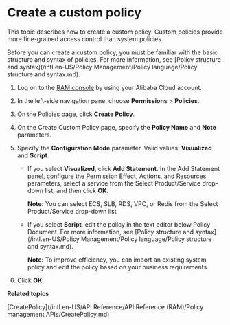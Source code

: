 # Create a custom policy

This topic describes how to create a custom policy. Custom policies provide more fine-grained access control than system policies.

Before you can create a custom policy, you must be familiar with the basic structure and syntax of policies. For more information, see [Policy structure and syntax](/intl.en-US/Policy Management/Policy language/Policy structure and syntax.md).

1.  Log on to the [RAM console](https://ram.console.aliyun.com/) by using your Alibaba Cloud account.

2.  In the left-side navigation pane, choose **Permissions** \> **Policies**.

3.  On the Policies page, click **Create Policy**.

4.  On the Create Custom Policy page, specify the **Policy Name** and **Note** parameters.

5.  Specify the **Configuration Mode** parameter. Valid values: **Visualized** and **Script**.

    -   If you select **Visualized**, click **Add Statement**. In the Add Statement panel, configure the Permission Effect, Actions, and Resources parameters, select a service from the Select Product/Service drop-down list, and then click **OK**.

        **Note:** You can select ECS, SLB, RDS, VPC, or Redis from the Select Product/Service drop-down list

    -   If you select **Script**, edit the policy in the text editor below Policy Document. For more information, see [Policy structure and syntax](/intl.en-US/Policy Management/Policy language/Policy structure and syntax.md).

        **Note:** To improve efficiency, you can import an existing system policy and edit the policy based on your business requirements.

6.  Click **OK**.


**Related topics**  


[CreatePolicy](/intl.en-US/API Reference/API Reference (RAM)/Policy management APIs/CreatePolicy.md)

